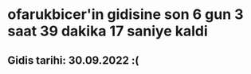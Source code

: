 # ofarukbicer'in gidisine son 6 gun 3 saat 39 dakika 17 saniye kaldi

## Gidis tarihi: 30.09.2022 :(